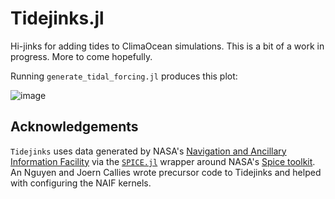 # Tidejinks.jl

Hi-jinks for adding tides to ClimaOcean simulations.
This is a bit of a work in progress. More to come hopefully.

Running `generate_tidal_forcing.jl` produces this plot:

![image](https://github.com/user-attachments/assets/c8f48a2f-7235-4e49-8346-b44efa4ddc3e)

## Acknowledgements

`Tidejinks` uses data generated by NASA's
[Navigation and Ancillary Information Facility](https://naif.jpl.nasa.gov/naif/about.html)
via the [`SPICE.jl`](https://github.com/JuliaAstro/SPICE.jl) wrapper around NASA's
[Spice toolkit]([https://github.com/JuliaAstro/SPICE.jl](https://naif.jpl.nasa.gov/naif/index.html)).
An Nguyen and Joern Callies wrote precursor code to Tidejinks and helped with configuring the NAIF kernels.

